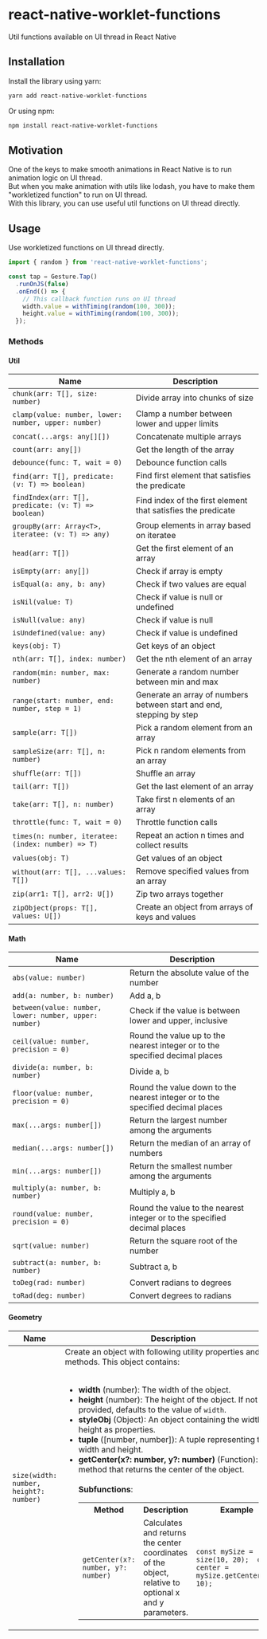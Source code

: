 # react-native-worklet-functions

Util functions available on UI thread in React Native

## Installation

Install the library using yarn:

```sh
yarn add react-native-worklet-functions
```

Or using npm:

```sh
npm install react-native-worklet-functions
```

## Motivation

One of the keys to make smooth animations in React Native is to run animation logic on UI thread. <br/>
But when you make animation with utils like lodash, you have to make them "workletized function" to run on UI thread. <br/>
With this library, you can use useful util functions on UI thread directly.

## Usage

Use workletized functions on UI thread directly.

```TypeScript
import { random } from 'react-native-worklet-functions';

const tap = Gesture.Tap()
  .runOnJS(false)
  .onEnd(() => {
    // This callback function runs on UI thread
    width.value = withTiming(random(100, 300));
    height.value = withTiming(random(100, 300));
  });
```

### Methods

#### Util

| Name                                                 | Description                                                          |
| ---------------------------------------------------- | -------------------------------------------------------------------- |
| `chunk(arr: T[], size: number)`                      | Divide array into chunks of size                                     |
| `clamp(value: number, lower: number, upper: number)` | Clamp a number between lower and upper limits                        |
| `concat(...args: any[][])`                           | Concatenate multiple arrays                                          |
| `count(arr: any[])`                                  | Get the length of the array                                          |
| `debounce(func: T, wait = 0)`                        | Debounce function calls                                              |
| `find(arr: T[], predicate: (v: T) => boolean)`       | Find first element that satisfies the predicate                      |
| `findIndex(arr: T[], predicate: (v: T) => boolean)`  | Find index of the first element that satisfies the predicate         |
| `groupBy(arr: Array<T>, iteratee: (v: T) => any)`    | Group elements in array based on iteratee                            |
| `head(arr: T[])`                                     | Get the first element of an array                                    |
| `isEmpty(arr: any[])`                                | Check if array is empty                                              |
| `isEqual(a: any, b: any)`                            | Check if two values are equal                                        |
| `isNil(value: T)`                                    | Check if value is null or undefined                                  |
| `isNull(value: any)`                                 | Check if value is null                                               |
| `isUndefined(value: any)`                            | Check if value is undefined                                          |
| `keys(obj: T)`                                       | Get keys of an object                                                |
| `nth(arr: T[], index: number)`                       | Get the nth element of an array                                      |
| `random(min: number, max: number)`                   | Generate a random number between min and max                         |
| `range(start: number, end: number, step = 1)`        | Generate an array of numbers between start and end, stepping by step |
| `sample(arr: T[])`                                   | Pick a random element from an array                                  |
| `sampleSize(arr: T[], n: number)`                    | Pick n random elements from an array                                 |
| `shuffle(arr: T[])`                                  | Shuffle an array                                                     |
| `tail(arr: T[])`                                     | Get the last element of an array                                     |
| `take(arr: T[], n: number)`                          | Take first n elements of an array                                    |
| `throttle(func: T, wait = 0)`                        | Throttle function calls                                              |
| `times(n: number, iteratee: (index: number) => T)`   | Repeat an action n times and collect results                         |
| `values(obj: T)`                                     | Get values of an object                                              |
| `without(arr: T[], ...values: T[])`                  | Remove specified values from an array                                |
| `zip(arr1: T[], arr2: U[])`                          | Zip two arrays together                                              |
| `zipObject(props: T[], values: U[])`                 | Create an object from arrays of keys and values                      |

#### Math

| Name                                                   | Description                                                                    |
| ------------------------------------------------------ | ------------------------------------------------------------------------------ |
| `abs(value: number)`                                   | Return the absolute value of the number                                        |
| `add(a: number, b: number)`                            | Add a, b                                                                       |
| `between(value: number, lower: number, upper: number)` | Check if the value is between lower and upper, inclusive                       |
| `ceil(value: number, precision = 0)`                   | Round the value up to the nearest integer or to the specified decimal places   |
| `divide(a: number, b: number)`                         | Divide a, b                                                                    |
| `floor(value: number, precision = 0)`                  | Round the value down to the nearest integer or to the specified decimal places |
| `max(...args: number[])`                               | Return the largest number among the arguments                                  |
| `median(...args: number[])`                            | Return the median of an array of numbers                                       |
| `min(...args: number[])`                               | Return the smallest number among the arguments                                 |
| `multiply(a: number, b: number)`                       | Multiply a, b                                                                  |
| `round(value: number, precision = 0)`                  | Round the value to the nearest integer or to the specified decimal places      |
| `sqrt(value: number)`                                  | Return the square root of the number                                           |
| `subtract(a: number, b: number)`                       | Subtract a, b                                                                  |
| `toDeg(rad: number)`                                   | Convert radians to degrees                                                     |
| `toRad(deg: number)`                                   | Convert degrees to radians                                                     |

#### Geometry

| Name                                   | Description                                                                                                                                                                                                                                                                                                                                                                                                                                                                                                                                                                                                                                                                                                                                                                                                                                                                                                                         |
| -------------------------------------- | ----------------------------------------------------------------------------------------------------------------------------------------------------------------------------------------------------------------------------------------------------------------------------------------------------------------------------------------------------------------------------------------------------------------------------------------------------------------------------------------------------------------------------------------------------------------------------------------------------------------------------------------------------------------------------------------------------------------------------------------------------------------------------------------------------------------------------------------------------------------------------------------------------------------------------------- |
| `size(width: number, height?: number)` | Create an object with following utility properties and methods. This object contains: <br><br> <ul><li> **width** (number): The width of the object. </li><li> **height** (number): The height of the object. If not provided, defaults to the value of `width`. </li><li> **styleObj** (Object): An object containing the width and height as properties. </li><li> **tuple** ([number, number]): A tuple representing the width and height. </li><li> **getCenter(x?: number, y?: number)** (Function): A method that returns the center of the object. <br><br> **Subfunctions**:<br> <table><tr><th>Method</th><th>Description</th><th>Example</th></tr><tr><td>`getCenter(x?: number, y?: number)`</td><td>Calculates and returns the center coordinates of the object, relative to optional x and y parameters.</td><td>`const mySize = size(10, 20);  const center = mySize.getCenter(10, 10);`</td></tr></table> </li></ul> |
